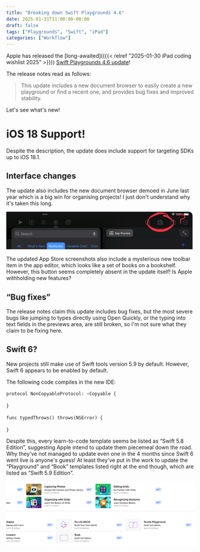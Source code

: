 ```yaml
---
title: "Breaking down Swift Playgrounds 4.6"
date: 2025-01-31T11:00:00-00:00
draft: false
tags: ["Playgrounds", "Swift", "iPad"]
categories: ["Workflow"]
---
```


Apple has released the [long-awaited](({{< relref "2025-01-30 iPad coding wishlist 2025" >}})) [Swift Playgrounds 4.6 update](https://apps.apple.com/app/id908519492)!

The release notes read as follows:

> This update includes a new document browser to easily create a new playground or find a recent one, and provides bug fixes and improved stability.

Let's see what's new!

# iOS 18 Support!

Despite the description, the update does include support for targeting SDKs up to iOS 18.1.

## Interface changes

The update also includes the new document browser demoed in June last year which is a big win for organising projects! I just don't understand why it's taken this long.

![Mysterious library toolbar item](Library.jpeg)

The updated App Store screenshots also include a mysterious new toolbar item in the app editor, which looks like a set of books on a bookshelf. However, this button seems completely absent in the update itself! Is Apple withholding new features?

## “Bug fixes”

The release notes claim this update includes bug fixes, but the most severe bugs like jumping to types directly using Open Quickly, or the typing into text fields in the previews area, are still broken, so I'm not sure what they claim to be fixing here.

## Swift 6?

New projects still make use of Swift tools version 5.9 by default. However, Swift 6 appears to be enabled by default.

The following code compiles in the new IDE:

```
protocol NonCopyableProtocol: ~Copyable {
    
}

func typedThrows() throws(NSError) {
    
}
```

Despite this, every learn-to-code template seems be listed as “Swift 5.8 Edition”, suggesting Apple intend to update them piecemeal down the road. Why they've not managed to update even one in the 4 months since Swift 6 went live is anyone's guess! At least they've put in the work to update the “Playground” and “Book” templates listed right at the end though, which are listed as “Swift 5.9 Edition”.

![Playground and Book exclusively use Swift 5.9](Updates.jpg)